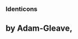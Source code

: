 ### Identicons
## by Adam-Gleave, <a href="https://github.com/Adam-Gleave/id.py"><p Github Link><img src="https://github.githubassets.com/favicons/favicon.svg" width="16" height="16"></a>
